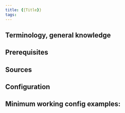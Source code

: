 ```yaml
---
title: {{Title}}
tags:
---
```



Terminology, general knowledge
---


Prerequisites
---


Sources
---


Configuration
---


Minimum working config examples:
---